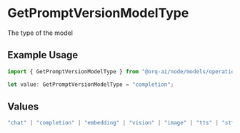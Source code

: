 # GetPromptVersionModelType

The type of the model

## Example Usage

```typescript
import { GetPromptVersionModelType } from "@orq-ai/node/models/operations";

let value: GetPromptVersionModelType = "completion";
```

## Values

```typescript
"chat" | "completion" | "embedding" | "vision" | "image" | "tts" | "stt" | "rerank" | "moderations"
```